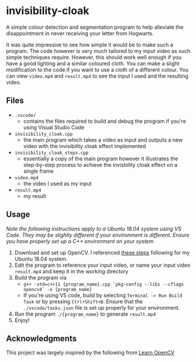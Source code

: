 # invisibility-cloak
A simple colour detection and segmentation program to help alleviate the disappointment in never receiving your letter from Hogwarts. 

It was quite impressive to see how simple it would be to make such a program. The code however is very much tailored to my input video as such simple techniques require. However, this should work well enough if you have a good lighting and a similar coloured cloth. You can make a slight modification to the code if you want to use a cloth of a different colour. You can view `video.mp4` and `result.mp4` to see the input I used and the resulting video.  

## Files
- `.vscode/`
    - contains the files required to build and debug the program if you're using Visual Studio Code
- `invisibility_cloak.cpp`
    - the main program which takes a video as input and outputs a new video with the invisibility cloak effect implemented
- `invisibility_cloak_steps.cpp`
    - essentially a copy of the main program however it illustrates the step-by-step process to achieve the invisbility cloak effect on a single frame
- `video.mp4`
    - the video I used as my input
- `result.mp4`
    - my result

## Usage
*Note the following instructions apply to a Ubuntu 18.04 system using VS Code. They may be slightly different if your environment is different. Ensure you have properly set up a C++ environment on your system*
1. Download and set up OpenCV. I referenced [these steps](https://cv-tricks.com/installation/opencv-4-1-ubuntu18-04/) following for my Ubuntu 18.04 system.
2. Edit the program to reference your input video, or name your input video `result.mp4` and keep it in the working directory
3. Build the program via 
    - ```g++ -std=c++11 {program_name}.cpp `pkg-config --libs --cflags opencv4` -o {program_name}```
    - If you're using VS code, build by selecting `Terminal -> Run Build Task` or by pressing `Ctrl+Shift+B`. Ensure that the `./vscode/tasks.json` file is set up properly for your environment. 
4. Run the program `./{program_name}` to generate `result.mp4`
5. Enjoy!

## Acknowledgments
This project was largely inspired by the following from [Learn OpenCV](https://www.learnopencv.com/invisibility-cloak-using-color-detection-and-segmentation-with-opencv/)
